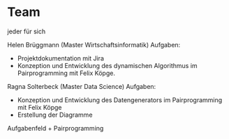 # Team

jeder für sich

Helen Brüggmann (Master Wirtschaftsinformatik)
Aufgaben:

- Projektdokumentation mit Jira
- Konzeption und Entwicklung des dynamischen Algorithmus im Pairprogramming mit Felix Köpge.



Ragna Solterbeck (Master Data Science)
Aufgaben:

- Konzeption und Entwicklung des Datengenerators im Pairprogramming mit Felix Köpge
- Erstellung der Diagramme

Aufgabenfeld + Pairprogramming
